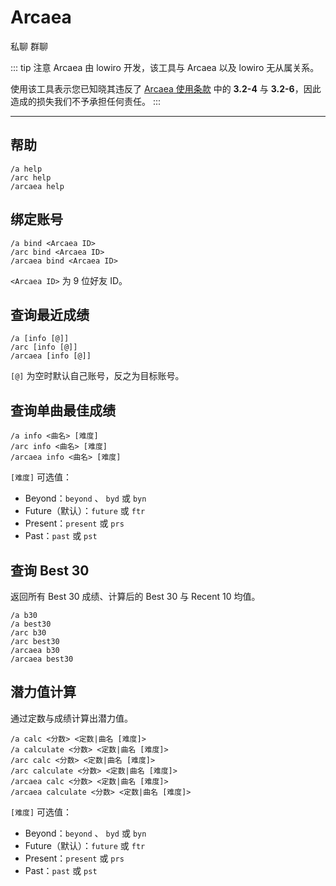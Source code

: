 # Arcaea
<span class="span-friend">私聊</span>
<span class="span-group">群聊</span>

::: tip 注意
Arcaea 由 lowiro 开发，该工具与 Arcaea 以及 lowiro 无从属关系。

使用该工具表示您已知晓其违反了 [Arcaea 使用条款](https://arcaea.lowiro.com/zh/terms_of_service) 中的 **3.2-4** 与 **3.2-6**，因此造成的损失我们不予承担任何责任。
:::

---

## 帮助
``` {1}
/a help
/arc help
/arcaea help
```

## 绑定账号
``` {1}
/a bind <Arcaea ID>
/arc bind <Arcaea ID>
/arcaea bind <Arcaea ID>
```
`<Arcaea ID>` 为 9 位好友 ID。

## 查询最近成绩
``` {1}
/a [info [@]]
/arc [info [@]]
/arcaea [info [@]]
```
`[@]` 为空时默认自己账号，反之为目标账号。

## 查询单曲最佳成绩
``` {1}
/a info <曲名> [难度]
/arc info <曲名> [难度]
/arcaea info <曲名> [难度]
```
`[难度]` 可选值：
- Beyond：`beyond` 、 `byd` 或 `byn`
- Future（默认）：`future` 或 `ftr`
- Present：`present` 或 `prs`
- Past：`past` 或 `pst`

## 查询 Best 30 <Badge text="beta" type="warning"/>
返回所有 Best 30 成绩、计算后的 Best 30 与 Recent 10 均值。
``` {1}
/a b30
/a best30
/arc b30
/arc best30
/arcaea b30
/arcaea best30
```

## 潜力值计算
通过定数与成绩计算出潜力值。
``` {1}
/a calc <分数> <定数|曲名 [难度]>
/a calculate <分数> <定数|曲名 [难度]>
/arc calc <分数> <定数|曲名 [难度]>
/arc calculate <分数> <定数|曲名 [难度]>
/arcaea calc <分数> <定数|曲名 [难度]>
/arcaea calculate <分数> <定数|曲名 [难度]>
```
`[难度]` 可选值：
- Beyond：`beyond` 、 `byd` 或 `byn`
- Future（默认）：`future` 或 `ftr`
- Present：`present` 或 `prs`
- Past：`past` 或 `pst`